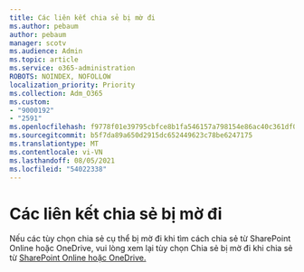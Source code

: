 ```yaml
---
title: Các liên kết chia sẻ bị mờ đi
ms.author: pebaum
author: pebaum
manager: scotv
ms.audience: Admin
ms.topic: article
ms.service: o365-administration
ROBOTS: NOINDEX, NOFOLLOW
localization_priority: Priority
ms.collection: Adm_O365
ms.custom:
- "9000192"
- "2591"
ms.openlocfilehash: f9778f01e39795cbfce8b1fa546157a798154e86ac40c361df041edbd2797c2d
ms.sourcegitcommit: b5f7da89a650d2915dc652449623c78be6247175
ms.translationtype: MT
ms.contentlocale: vi-VN
ms.lasthandoff: 08/05/2021
ms.locfileid: "54022338"
---
```

# <a name="sharing-links-are-grayed-out"></a>Các liên kết chia sẻ bị mờ đi

Nếu các tùy chọn chia sẻ cụ thể bị mờ đi khi tìm cách chia sẻ từ SharePoint Online hoặc OneDrive, vui lòng xem lại tùy chọn Chia sẻ bị mờ đi khi chia sẻ từ [SharePoint Online hoặc OneDrive.](https://docs.microsoft.com/sharepoint/support/administration/sharing-options-grayed-out-when-sharing-from-sharepoint-online-or-onedrive)
